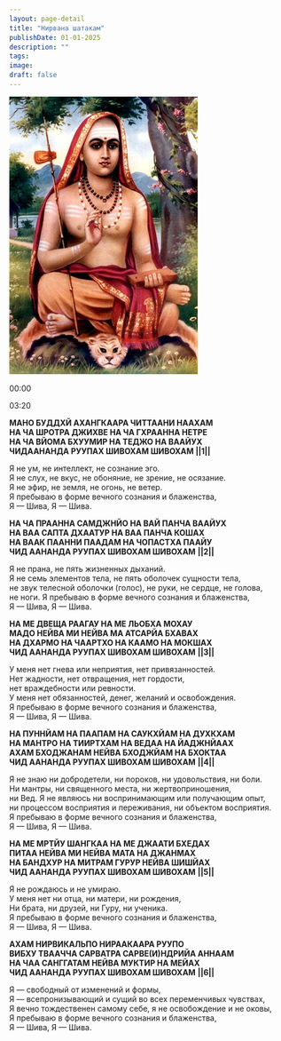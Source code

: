 ```yaml
---
layout: page-detail
title: "Нирвана шатакам"
publishDate: 01-01-2025
description: ""
tags:
image:
draft: false
---
```


![](/upload/iblock/2e4/2e47edddc54744058234c5734b160021.jpg) 

00:00 

03:20 

**МАНО БУДДХЙ АХАНГКААРА ЧИТТААНИ НААХАМ**  
 **НА ЧА ШРОТРА ДЖИХВЕ НА ЧА ГХРААННА НЕТРЕ**  
 **НА ЧА ВЙОМА БХУУМИР НА ТЕДЖО НА ВААЙУХ**  
 **ЧИДААНАНДА РУУПАХ ШИВОХАМ ШИВОХАМ ||1||**  
  
 Я не ум, не интеллект, не сознание эго.  
 Я не слух, не вкус, не обоняние, не зрение, не осязание.  
 Я не эфир, не земля, не огонь, не ветер.  
 Я пребываю в форме вечного сознания и блаженства,  
 Я — Шива, Я — Шива.  
  
**НА ЧА ПРААННА САМДЖНЙО НА ВАЙ ПАНЧА ВААЙУХ**  
 **НА ВАА САПТА ДХААТУР НА ВАА ПАНЧА КОШАХ**  
 **НА ВААК ПААННИ ПААДАМ НА ЧОПАСТХА ПААЙУ**  
 **ЧИД ААНАНДА РУУПАХ ШИВОХАМ ШИВОХАМ** **||2||**  
  
 Я не прана, не пять жизненных дыханий.  
 Я не семь элементов тела, не пять оболочек сущности тела,  
 не звук телесной оболочки (голос), не руки, не сердце, не голова,  
 не ноги. Я пребываю в форме вечного сознания и блаженства,  
 Я — Шива, Я — Шива.  
  
**НА МЕ ДВЕЩА РААГАУ НА МЕ ЛЬОБХА МОХАУ**  
 **МАДО НЕЙВА МИ НЕЙВА МА АТСАРЙА БХАВАХ**  
 **НА ДХАРМО НА ЧААРТХО НА КААМО НА МОКШАХ**  
 **ЧИД ААНАНДА РУУПАХ ШИВОХАМ ШИВОХАМ** **||3||**  
  
 У меня нет гнева или неприятия, нет привязанностей.  
 Нет жадности, нет отвращения, нет гордости,  
 нет враждебности или ревности.  
 У меня нет обязанностей, денег, желаний и освобождения.  
 Я пребываю в форме вечного сознания и блаженства,  
 Я — Шива, Я — Шива.  
  
**НА ПУННЙАМ НА ПААПАМ НА САУКХЙАМ НА ДУХКХАМ**  
 **НА МАНТРО НА ТИИРТХАМ НА ВЕДАА НА ЙАДЖНЙААХ**  
 **АХАМ БХОДЖАНАМ НЕЙВА БХОДЖЙАМ НА БХОКТАА**  
 **ЧИД ААНАНДА РУУПАХ ШИВОХАМ ШИВОХАМ** **||4||**  
  
 Я не знаю ни добродетели, ни пороков, ни удовольствия, ни боли.  
 Ни мантры, ни священного места, ни жертвоприношения,  
 ни Вед. Я не являюсь ни воспринимающим или получающим опыт,  
 ни процессом восприятия и переживания, ни объектом восприятия.  
 Я пребываю в форме вечного сознания и блаженства,  
 Я — Шива, Я — Шива.  
  
**НА МЕ МРТЙУ ШАНГКАА НА МЕ ДЖААТИ БХЕДАХ**  
 **ПИТАА НЕЙВА МИ НЕЙВА МАТА НА ДЖАНМАХ**  
 **НА БАНДХУР НА МИТРАМ ГУРУР НЕЙВА ШИШЙАХ**  
 **ЧИД ААНАНДА РУУПАХ ШИВОХАМ ШИВОХАМ** **||5||**  
  
 Я не рождаюсь и не умираю.  
 У меня нет ни отца, ни матери, ни рождения,  
 Ни брата, ни друзей, ни Гуру, ни ученика.  
 Я пребываю в форме вечного сознания и блаженства,  
 Я — Шива, Я — Шива.  
  
**АХАМ НИРВИКАЛЬПО НИРААКААРА РУУПО**  
 **ВИБХУ ТВААЧЧА САРВАТРА САРВЕ(И)НДРИЙА АННААМ**  
 **НА ЧАА САНГГАТАМ НЕЙВА МУКТИР НА МЕЙАХ**  
 **ЧИД ААНАНДА РУУПАХ ШИВОХАМ ШИВОХАМ** **||6||**  
  
 Я — свободный от изменений и формы,  
 Я — всепронизывающий и сущий во всех переменчивых чувствах,  
 Я вечно тождественен самому себе, я не освобождение и не оковы,  
 Я пребываю в форме вечного сознания и блаженства,  
 Я — Шива, Я — Шива.
  
  
